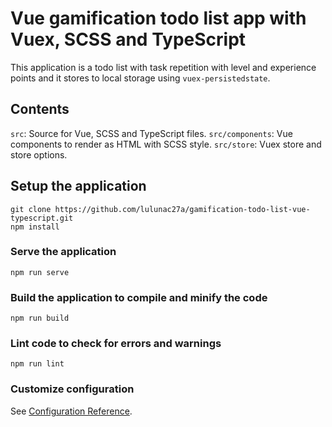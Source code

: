 # Vue gamification todo list app with Vuex, SCSS and TypeScript

This application is a todo list with task repetition with level and experience points and it stores to local storage using `vuex-persistedstate`.

## Contents

`src`: Source for Vue, SCSS and TypeScript files.
`src/components`: Vue components to render as HTML with SCSS style.
`src/store`: Vuex store and store options.



## Setup the application

```
git clone https://github.com/lulunac27a/gamification-todo-list-vue-typescript.git
npm install
```

### Serve the application

```
npm run serve
```

### Build the application to compile and minify the code

```
npm run build
```

### Lint code to check for errors and warnings

```
npm run lint
```

### Customize configuration

See [Configuration Reference](https://cli.vuejs.org/config/).
